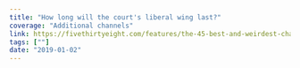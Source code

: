 ```yaml
---
title: "How long will the court's liberal wing last?"
coverage: "Additional channels"
link: https://fivethirtyeight.com/features/the-45-best-and-weirdest-charts-we-made-in-2018/?ex_cid=538twitter
tags: [""]
date: "2019-01-02"
---
```

